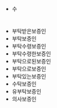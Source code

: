 - 수
# 
- 부탁받은보증인
- 부탁보증인
- 부탁수령보증인
- 부탁수령한보증인
- 부탁으로된보증인
- 부탁으로보증인
- 부탁있는보증인
- 수탁보증인
- 유부탁보증인
- 의사보증인


